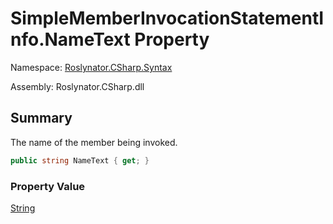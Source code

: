 # SimpleMemberInvocationStatementInfo\.NameText Property

Namespace: [Roslynator.CSharp.Syntax](../../README.md)

Assembly: Roslynator\.CSharp\.dll

## Summary

The name of the member being invoked\.

```csharp
public string NameText { get; }
```

### Property Value

[String](https://docs.microsoft.com/en-us/dotnet/api/system.string)

